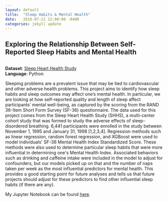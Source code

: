 ```yaml
---
layout: default
title:  "Sleep Habits & Mental Health"
date:   2016-07-21 12:00:00 -0400
categories: jekyll update
---
```


<h2> Exploring the Relationship Between Self-Reported Sleep Habits and Mental Health </h2>

<div class="box alt">
<div class="row uniform">
<div class="12u$"><span class="image fit"><img src="images/pic13.jpg" alt="" /></span></div>

**Dataset**: [Sleep Heart Health Study](https://sleepdata.org/datasets/shhs)
 <br/>
**Language**: Python

 Sleeping problems are a prevalent issue that may be tied to cardiovascular and other adverse health problems. This project aims to identify how sleep habits and sleep outcomes may affect one’s mental health. In particular, we are looking at how self-reported quality and length of sleep affect participants’ mental well-being, as captured by the scoring from the RAND 36-Item Short Form Survey (SF-36) questionnaire. The data used for this project comes from the Sleep Heart Health Study (SHHS), a multi-center cohort study that was formed to study the adverse effects of sleep-disordered breathing. 6,441 participants were enrolled in the study between November 1, 1995 and January 31, 1998 [1,2,3,4]. Regression methods such as linear regression, random forest regression, and XGBoost were used to model individuals' SF-36 Mental Health Index Standardized Score. These methods were also used to determine particular sleep habits that were more influential in determining one's Mental Health Index. Associated behaviors such as drinking and caffeine intake were included in the model to adjust for confounders, but our models picked up on that and the number of naps taken per week as the most influential predictors for mental health. This provides a good starting point for future analyses and tells us that future projects should adjust for these predictors to find other influential sleep habits (if there are any).

 My Jupyter Notebook can be found [here](https://github.com/katwang/Examples/blob/master/shhs_mentalhealth.ipynb).

